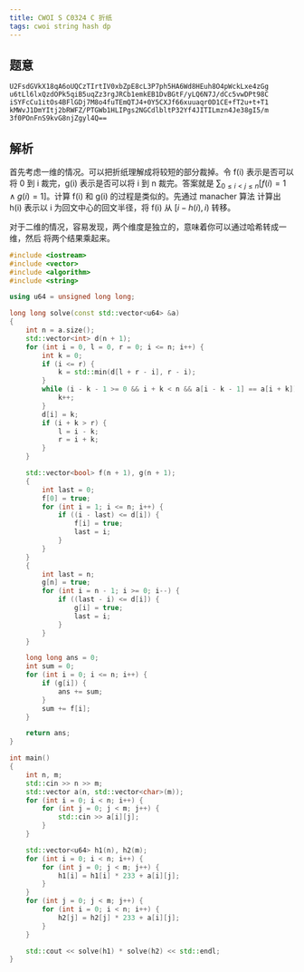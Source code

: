 ```yaml
---
title: CWOI S C0324 C 折纸
tags: cwoi string hash dp
---
```


## 题意

```
U2FsdGVkX18qA6oUQCzTIrtIV0xbZpE8cL3P7ph5HA6Wd8HEuh8O4pWckLxe4zGg
u6tLl6lxQzdOPk5qiB5uqZz3rgJRCb1emkEB1DvBGtF/yLQ6N7J/dCc5vwDPt98C
iSYFcCu1itOs4BFlGDj7M8o4fuTEmQTJ4+0Y5CXJf66xuuaqr0D1CE+fT2u+t+T1
kMWvJ1DmYItj2bRWFZ/PTGWb1HLIPgs2NGCdlbltP32Yf4JITILmzn4Je38gI5/m
3f0POnFnS9kvG8njZgyl4Q==
```

## 解析

首先考虑一维的情况。可以把折纸理解成将较短的部分裁掉。令 f(i) 表示是否可以将 0
到 i 裁完，g(i) 表示是否可以将 i 到 n 裁完。答案就是 $\sum_{0 \le i < j \le n}
[f(i)=1 \land g(i)=1]$。计算 f(i) 和 g(i) 的过程是类似的。先通过 manacher 算法
计算出 h(i) 表示以 i 为回文中心的回文半径，将 f(i) 从 $[i-h(i), i)$ 转移。

对于二维的情况，容易发现，两个维度是独立的，意味着你可以通过哈希转成一维，然后
将两个结果乘起来。

```cpp
#include <iostream>
#include <vector>
#include <algorithm>
#include <string>

using u64 = unsigned long long;

long long solve(const std::vector<u64> &a)
{
	int n = a.size();
	std::vector<int> d(n + 1);
	for (int i = 0, l = 0, r = 0; i <= n; i++) {
		int k = 0;
		if (i <= r) {
			k = std::min(d[l + r - i], r - i);
		}
		while (i - k - 1 >= 0 && i + k < n && a[i - k - 1] == a[i + k]) {
			k++;
		}
		d[i] = k;
		if (i + k > r) {
			l = i - k;
			r = i + k;
		}
	}

	std::vector<bool> f(n + 1), g(n + 1);
	{
		int last = 0;
		f[0] = true;
		for (int i = 1; i <= n; i++) {
			if ((i - last) <= d[i]) {
				f[i] = true;
				last = i;
			}
		}
	}
	{
		int last = n;
		g[n] = true;
		for (int i = n - 1; i >= 0; i--) {
			if ((last - i) <= d[i]) {
				g[i] = true;
				last = i;
			}
		}
	}

	long long ans = 0;
	int sum = 0;
	for (int i = 0; i <= n; i++) {
		if (g[i]) {
			ans += sum;
		}
		sum += f[i];
	}

	return ans;
}

int main()
{
	int n, m;
	std::cin >> n >> m;
	std::vector a(n, std::vector<char>(m));
	for (int i = 0; i < n; i++) {
		for (int j = 0; j < m; j++) {
			std::cin >> a[i][j];
		}
	}

	std::vector<u64> h1(n), h2(m);
	for (int i = 0; i < n; i++) {
		for (int j = 0; j < m; j++) {
			h1[i] = h1[i] * 233 + a[i][j];
		}
	}
	for (int j = 0; j < m; j++) {
		for (int i = 0; i < n; i++) {
			h2[j] = h2[j] * 233 + a[i][j];
		}
	}

	std::cout << solve(h1) * solve(h2) << std::endl;
}
```
